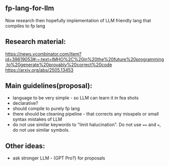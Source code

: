 ## fp-lang-for-llm
Now research then hopefully implementation of LLM friendly lang that compiles to fp lang

## Research material:
https://news.ycombinator.com/item?id=39619053#:~:text=IMHO%2C%20in%20the%20future%20programming,to%20generate%20provably%20correct%20code
https://arxiv.org/abs/2505.13453


## Main guidelines(proposal):
- language to be very simple - so LLM can learn it in fea shots
- declarative? 
- should compile to purely fp lang
- there should be cleaning pipeline - that corrects any misspels or small syntax mistakes of LLM
- do not use similar keywords to "limit halucination". Do not use `==` and `=`, do not use similar symbols.



## Other ideas:
- ask stronger LLM - (GPT Pro?) for proposals

